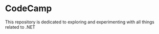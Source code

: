 # CodeCamp
This repository is dedicated to exploring and experimenting with all things related to .NET
